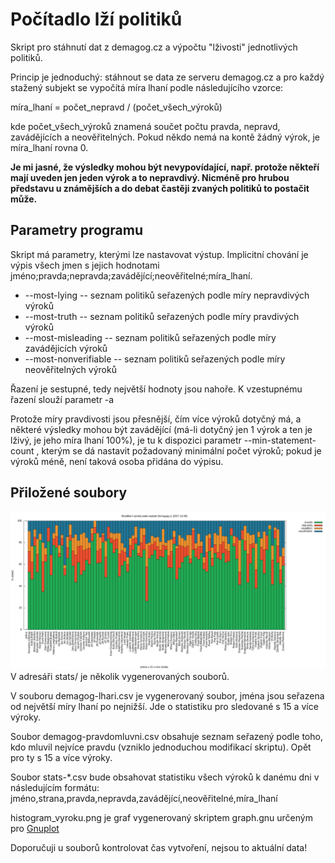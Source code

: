 # Počítadlo lží politiků
Skript pro stáhnutí dat z demagog.cz a výpočtu "lživosti" jednotlivých politiků.

Princip je jednoduchý: stáhnout se data ze serveru demagog.cz a pro každý stažený subjekt se vypočítá míra lhaní podle následujícího vzorce:

míra\_lhaní = počet\_nepravd / (počet\_všech\_výroků)

kde počet\_všech\_výroků znamená součet počtu pravda, nepravd, zavádějících a neověřitelných. Pokud někdo nemá na kontě žádný výrok, je míra\_lhaní rovna 0.

**Je mi jasné, že výsledky mohou být nevypovídající, např. protože někteří mají uveden jen jeden výrok a to nepravdivý. Nicméně pro hrubou představu u známějších a do debat častěji zvaných politiků to postačit může.**

## Parametry programu
Skript má parametry, kterými lze nastavovat výstup. Implicitní chování je výpis všech jmen s jejich hodnotami jméno;pravda;nepravda;zavádějící;neověřitelné;míra\_lhaní.
* --most-lying -- seznam politiků seřazených podle míry nepravdivých výroků
* --most-truth -- seznam politiků seřazených podle míry pravdivých výroků
* --most-misleading -- seznam politiků seřazených podle míry zavádějicích výroků
* --most-nonverifiable -- seznam politiků seřazených podle míry neověřitelných výroků

Řazení je sestupné, tedy největší hodnoty jsou nahoře. K vzestupnému řazení slouží parametr -a

Protože míry pravdivosti jsou přesnější, čím více výroků dotyčný má, a některé výsledky mohou být zavádějící (má-li dotyčný jen 1 výrok a ten je lživý, je jeho míra lhaní 100%), je tu k dispozici parametr --min-statement-count <hodnota>, kterým se dá nastavit požadovaný minimální počet výroků; pokud je výroků méně, není taková osoba přidána do výpisu.

## Přiložené soubory
![graf](stats/histogram_vyroku.png)
V adresáři stats/ je několik vygenerovaných souborů.

V souboru demagog-lhari.csv je vygenerovaný soubor, jména jsou seřazena od největší míry lhaní po nejnižší. Jde o statistiku pro sledované s 15 a více výroky.

Soubor demagog-pravdomluvni.csv obsahuje seznam seřazený podle toho, kdo mluvil nejvíce pravdu (vzniklo jednoduchou modifikací skriptu). Opět pro ty s 15 a více výroky.

Soubor stats-\*.csv bude obsahovat statistiku všech výroků k danému dni v následujícím formátu: jméno,strana,pravda,nepravda,zavádějící,neověřitelné,míra\_lhaní

histogram\_vyroku.png je graf vygenerovaný skriptem graph.gnu určeným pro [Gnuplot](http://www.gnuplot.info/)

Doporučuji u souborů kontrolovat čas vytvoření, nejsou to aktuální data!
